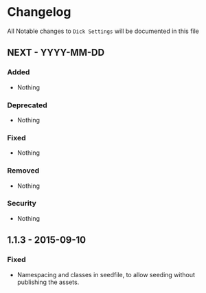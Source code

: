 # Changelog

All Notable changes to `Dick Settings` will be documented in this file

## NEXT - YYYY-MM-DD

### Added
- Nothing

### Deprecated
- Nothing

### Fixed
- Nothing

### Removed
- Nothing

### Security
- Nothing


## 1.1.3 - 2015-09-10

### Fixed
- Namespacing and classes in seedfile, to allow seeding without publishing the assets.
